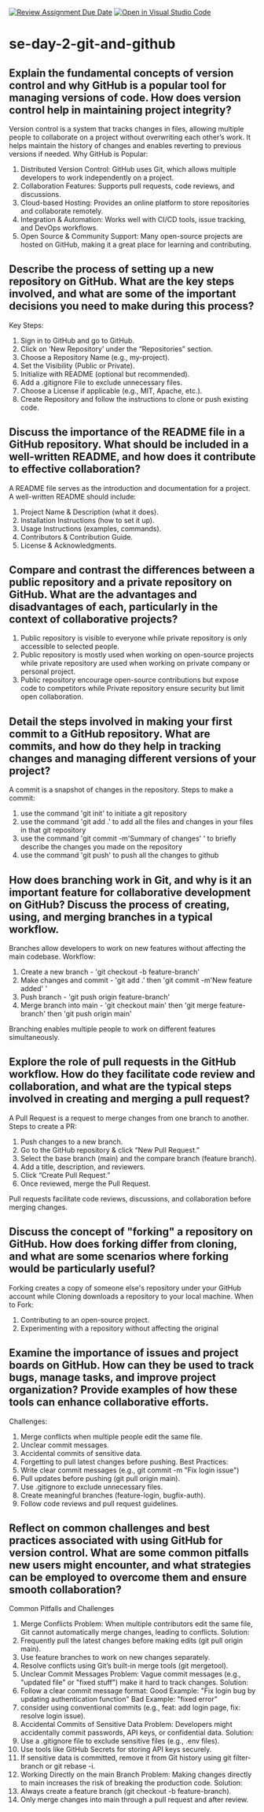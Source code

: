 [![Review Assignment Due Date](https://classroom.github.com/assets/deadline-readme-button-22041afd0340ce965d47ae6ef1cefeee28c7c493a6346c4f15d667ab976d596c.svg)](https://classroom.github.com/a/8wgCKhpZ)
[![Open in Visual Studio Code](https://classroom.github.com/assets/open-in-vscode-2e0aaae1b6195c2367325f4f02e2d04e9abb55f0b24a779b69b11b9e10269abc.svg)](https://classroom.github.com/online_ide?assignment_repo_id=18523821&assignment_repo_type=AssignmentRepo)
# se-day-2-git-and-github
## Explain the fundamental concepts of version control and why GitHub is a popular tool for managing versions of code. How does version control help in maintaining project integrity?
  Version control is a system that tracks changes in files, allowing multiple people to collaborate on a project without overwriting each other’s work. It helps 
  maintain the history of changes and enables reverting to previous versions if needed.
  Why GitHub is Popular:
  1. Distributed Version Control: GitHub uses Git, which allows multiple developers to work independently on a project.
  2. Collaboration Features: Supports pull requests, code reviews, and discussions.
  3. Cloud-based Hosting: Provides an online platform to store repositories and collaborate remotely.
  4. Integration & Automation: Works well with CI/CD tools, issue tracking, and DevOps workflows.
  5. Open Source & Community Support: Many open-source projects are hosted on GitHub, making it a great place for learning and contributing.

## Describe the process of setting up a new repository on GitHub. What are the key steps involved, and what are some of the important decisions you need to make during this process?
Key Steps:
1. Sign in to GitHub and go to GitHub.
2. Click on ‘New Repository’ under the “Repositories” section.
3. Choose a Repository Name (e.g., my-project).
4. Set the Visibility (Public or Private).
5. Initialize with README (optional but recommended).
6. Add a .gitignore File to exclude unnecessary files.
7. Choose a License if applicable (e.g., MIT, Apache, etc.).
8. Create Repository and follow the instructions to clone or push existing code.

## Discuss the importance of the README file in a GitHub repository. What should be included in a well-written README, and how does it contribute to effective collaboration?
A README file serves as the introduction and documentation for a project.
A well-written README should include:
1. Project Name & Description (what it does).
2. Installation Instructions (how to set it up).
3. Usage Instructions (examples, commands).
4. Contributors & Contribution Guide.
5. License & Acknowledgments.

## Compare and contrast the differences between a public repository and a private repository on GitHub. What are the advantages and disadvantages of each, particularly in the context of collaborative projects?
1. Public repository is visible to everyone while private repository is only accessible to selected people.
2. Public repository is mostly used when working on open-source projects while private repository are used when working on private company or personal project.
3. Public repository encourage open-source contributions but expose code to competitors while Private repository ensure security but limit open collaboration.

## Detail the steps involved in making your first commit to a GitHub repository. What are commits, and how do they help in tracking changes and managing different versions of your project?
A commit is a snapshot of changes in the repository.
Steps to make a commit:
1. use the command 'git init' to initiate a git repository
2. use the command 'git add .' to add all the files and changes in your files in that git repository
3. use the command 'git commit -m'Summary of changes' ' to briefly describe the changes you made on the repository
4. use the command 'git push' to push all the changes to github

## How does branching work in Git, and why is it an important feature for collaborative development on GitHub? Discuss the process of creating, using, and merging branches in a typical workflow.
Branches allow developers to work on new features without affecting the main codebase.
Workflow:
1. Create a new branch - 'git checkout -b feature-branch'
2. Make changes and commit - 'git add .' then 'git commit -m'New feature added' '
3. Push branch - 'git push origin feature-branch'
4. Merge branch into main - 'git checkout main' then 'git merge feature-branch' then 'git push origin main'

Branching enables multiple people to work on different features simultaneously.

## Explore the role of pull requests in the GitHub workflow. How do they facilitate code review and collaboration, and what are the typical steps involved in creating and merging a pull request?
A Pull Request is a request to merge changes from one branch to another.
Steps to create a PR:
1. Push changes to a new branch.
2. Go to the GitHub repository & click “New Pull Request.”
3. Select the base branch (main) and the compare branch (feature branch).
4. Add a title, description, and reviewers.
5. Click “Create Pull Request.”
6. Once reviewed, merge the Pull Request.
   
Pull requests facilitate code reviews, discussions, and collaboration before merging changes.

## Discuss the concept of "forking" a repository on GitHub. How does forking differ from cloning, and what are some scenarios where forking would be particularly useful?
Forking creates a copy of someone else's repository under your GitHub account while Cloning downloads a repository to your local machine.
When to Fork:
1. Contributing to an open-source project.
2. Experimenting with a repository without affecting the original

## Examine the importance of issues and project boards on GitHub. How can they be used to track bugs, manage tasks, and improve project organization? Provide examples of how these tools can enhance collaborative efforts.
Challenges:
1. Merge conflicts when multiple people edit the same file.
2. Unclear commit messages.
3. Accidental commits of sensitive data.
4. Forgetting to pull latest changes before pushing.
Best Practices:
1. Write clear commit messages (e.g., git commit -m "Fix login issue")
2. Pull updates before pushing (git pull origin main).
3. Use .gitignore to exclude unnecessary files.
4. Create meaningful branches (feature-login, bugfix-auth).
5. Follow code reviews and pull request guidelines.

## Reflect on common challenges and best practices associated with using GitHub for version control. What are some common pitfalls new users might encounter, and what strategies can be employed to overcome them and ensure smooth collaboration?
Common Pitfalls and Challenges
1. Merge Conflicts
 Problem: When multiple contributors edit the same file, Git cannot automatically merge changes, leading to conflicts.
 Solution:
 1. Frequently pull the latest changes before making edits (git pull origin main).
 2. Use feature branches to work on new changes separately.
 3. Resolve conflicts using Git’s built-in merge tools (git mergetool).
2. Unclear Commit Messages
 Problem: Vague commit messages (e.g., "updated file" or "fixed stuff") make it hard to track changes.
 Solution:
 1. Follow a clear commit message format:
     Good Example: "Fix login bug by updating authentication function"
     Bad Example: "fixed error"
 2. consider using conventional commits (e.g., feat: add login page, fix: resolve login issue).
3. Accidental Commits of Sensitive Data
  Problem: Developers might accidentally commit passwords, API keys, or confidential data.
  Solution:
  1. Use a .gitignore file to exclude sensitive files (e.g., .env files).
  2. Use tools like GitHub Secrets for storing API keys securely.
  3. If sensitive data is committed, remove it from Git history using git filter-branch or git rebase -i.
4. Working Directly on the main Branch
  Problem: Making changes directly to main increases the risk of breaking the production code.
  Solution:
  1. Always create a feature branch (git checkout -b feature-branch).
  2. Only merge changes into main through a pull request and after review.
